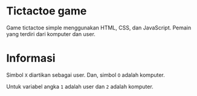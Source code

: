 # Tictactoe game
Game tictactoe simple menggunakan HTML, CSS, dan JavaScript.
Pemain yang terdiri dari komputer dan user.

# Informasi
Simbol `X` diartikan sebagai user.
Dan, simbol `O` adalah komputer.

Untuk variabel angka `1` adalah user dan `2` adalah komputer.